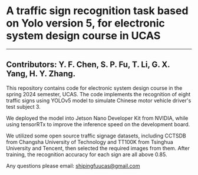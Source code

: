 # A traffic sign recognition task based on Yolo version 5, for electronic system design course in UCAS
-----
Contributors: Y. F. Chen, S. P. Fu, T. Li, G. X. Yang, H. Y. Zhang.  
-----
This repository contains code for electronic system design course in the spring 2024 semester, UCAS. The code implements the recognition of eight traffic signs using YOLOv5 model to simulate Chinese motor vehicle driver's test subject 3. 

We deployed the model into Jetson Nano Developer Kit from NVIDIA, while using tensorRTx to improve the inference speed on the development board. 

We utilized some open source traffic signage datasets, including CCTSDB from Changsha University of Technology and TT100K from Tsinghua University and Tencent, then selected the required images from them. After training, the recognition accuracy for each sign are all above 0.85. 

Any questions please email: shipingfuucas@gmail.com
